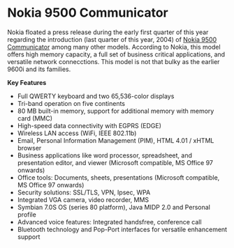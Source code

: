# Nokia 9500 Communicator

Nokia floated a press release during the early first quarter of this year regarding the introduction (last quarter of this year, 2004) of <a href="http://www.nokia.com/nokia/0,,54106,00.html" title="Nokia 9500 Communicator">Nokia 9500 Communicator</a> among many other models. According to Nokia, this model offers high memory capacity, a full set of business critical applications, and versatile network connecctions. This model is not that bulky as the earlier 9600i and its families.

<strong>Key Features</strong>

* Full QWERTY keyboard and two 65,536-color displays
* Tri-band operation on five continents
* 80 MB built-in memory, support for additional memory with memory card (MMC)
* High-speed data connectivity with EGPRS (EDGE)
* Wireless LAN access (WiFi, IEEE 802.11b)
* Email, Personal Information Management (PIM), HTML 4.01 / xHTML browser
* Business applications like word processor, spreadsheet, and presentation editor, and viewer (Microsoft compatible, MS Office 97 onwards)
* Office tools: Documents, sheets, presentations (Microsoft compatible, MS Office 97 onwards)
* Security solutions: SSL/TLS, VPN, Ipsec, WPA
* Integrated VGA camera, video recorder, MMS
* Symbian 7.0S OS (series 80 platform), Java MIDP 2.0 and Personal profile
* Advanced voice features: Integrated handsfree, conference call
* Bluetooth technology and Pop-Port interfaces for versatile enhancement support 